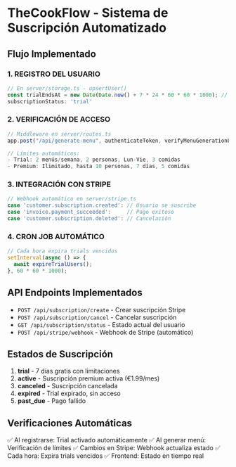 # TheCookFlow - Sistema de Suscripción Automatizado

## Flujo Implementado

### 1. REGISTRO DEL USUARIO
```javascript
// En server/storage.ts - upsertUser()
const trialEndsAt = new Date(Date.now() + 7 * 24 * 60 * 60 * 1000); // 7 días
subscriptionStatus: 'trial'
```

### 2. VERIFICACIÓN DE ACCESO
```javascript
// Middleware en server/routes.ts
app.post("/api/generate-menu", authenticateToken, verifyMenuGenerationLimits, ...)

// Límites automáticos:
- Trial: 2 menús/semana, 2 personas, Lun-Vie, 3 comidas
- Premium: Ilimitado, hasta 10 personas, 7 días, 5 comidas
```

### 3. INTEGRACIÓN CON STRIPE
```javascript
// Webhook automático en server/stripe.ts
case 'customer.subscription.created': // Usuario se suscribe
case 'invoice.payment_succeeded':     // Pago exitoso  
case 'customer.subscription.deleted': // Cancelación
```

### 4. CRON JOB AUTOMÁTICO
```javascript
// Cada hora expira trials vencidos
setInterval(async () => {
  await expireTrialUsers();
}, 60 * 60 * 1000);
```

## API Endpoints Implementados

- `POST /api/subscription/create` - Crear suscripción Stripe
- `POST /api/subscription/cancel` - Cancelar suscripción  
- `GET /api/subscription/status` - Estado actual del usuario
- `POST /api/stripe/webhook` - Webhook de Stripe (automático)

## Estados de Suscripción

1. **trial** - 7 días gratis con limitaciones
2. **active** - Suscripción premium activa (€1.99/mes)
3. **canceled** - Suscripción cancelada
4. **expired** - Trial expirado, sin acceso
5. **past_due** - Pago fallido

## Verificaciones Automáticas

✅ Al registrarse: Trial activado automáticamente
✅ Al generar menú: Verificación de límites
✅ Cambios en Stripe: Webhook actualiza estado
✅ Cada hora: Expira trials vencidos
✅ Frontend: Estado en tiempo real